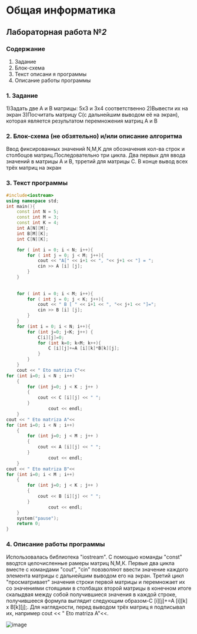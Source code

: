 # Общая информатика

## Лабораторная работа №_2_

### Содержание

1. Задание
2. Блок-схема
3. Текст описани я программы
4. Описание работы программы

### 1. Задание
1)Задать две А и B матрицы: 5х3 и 3х4 соответственно
2)Вывести их на экран
3)Посчитать матрицу С(с дальнейшим выводом её на экран), которая является результатом перемножения матриц А и В
### 2. Блок-схема (не обзятельно) и/или описание алгоритма

Ввод фиксированных значений N,M,K для обозначения кол-ва строк и столбоцов матриц.Последовательно три цикла. Два первых для ввода значений в матрицы А и В,
трретий для матрицы С. В конце вывод всех трёх матриц на экран

### 3. Текст программы

```c++
#include<iostream>
using namespace std;
int main(){
	const int N = 5;
	const int M = 3;
	const int K = 4;
	int A[N][M];
	int B[M][K];
	int C[N][K];

	for ( int i = 0; i < N; i++){
		for ( int j = 0; j < M; j++){
			cout << "A[" << i+1 << ", "<< j+1 << "] = ";
			cin >> A [i] [j];
		}
	}
	
	
	for ( int i = 0; i < M; i++){
		for ( int j = 0; j < K; j++){
			cout << " B [ " << i+1 << ", "<< j+1 << "]=";
			cin >> B [i] [j];
		}
	}
	for (int i = 0; i < N; i++){
		for (int j=0; j<K; j++) {
			C[i][j]=0;
			for (int k=0; k<M; k++){
				C [i][j]+=A [i][k]*B[k][j];
			}
		}
	}
	cout << " Eto matriza C"<<
for (int i=0; i < N ; i++)
	{
		for (int j=0; j < K ; j++ )
		{ 
			cout << C [i][j] << " ";
		}
				cout << endl;
	}
cout << " Eto matriza A"<<
for (int i=0; i < N ; i++)
	{
		for (int j=0; j < M ; j++ )
		{ 
			cout << A [i][j] << " ";
		}
				cout << endl;
	}
cout << " Eto matriza B"<<
for (int i=0; i < M ; i++)
	{
		for (int j=0; j < K ; j++ )
		{ 
			cout << B [i][j] << " ";
		}
				cout << endl;
	}
	system("pause");
	return 0;
}
```

### 4. Описание работы программы

Использовалась библиотека "iostream". C помощью команды "const" вводтся целочисленные рамеры матриц N,M,К. Первые два цикла вместе с командами "сout", "cin"
повзволяют ввести значение каждого элемента матрицы с дальнейшим выводом его на экран. Третий цикл "просматривает" значения строки первой матрицы и перемножает 
их со значениями стоящими в столбацах второй матрицы в конечном итоге скалыдвая между собой получившиеся значения в каждой строке, получившееся формула выглядит 
следующим образом-C [i][j]+=A [i][k] x B[k][j];. Для наглядности, перед выводом трёх матриц я подписывал их, например cout << " Eto matriza A"<<.

![image](https://user-images.githubusercontent.com/106476655/172990148-52b71d14-6aae-4ecb-9ab3-a63c84dc6a5d.png)

